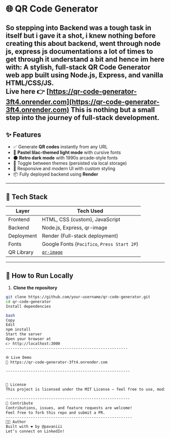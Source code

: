 # 🌐 QR Code Generator
So stepping into Backend was a tough task in itself but i gave it a shot, i knew nothing before creating this about backend, went through node js, express js documentations a lot of times to get through it understand a bit and hence im here with:
A stylish, full-stack **QR Code Generator** web app built using **Node.js, Express**, and vanilla **HTML/CSS/JS**.  
Live here 👉 [https://qr-code-generator-3ft4.onrender.com](https://qr-code-generator-3ft4.onrender.com)
This is nothing but a small step into the journey of full-stack development.
-------------------------------------------------------------------------------

## ✨ Features

- ✅ Generate **QR codes** instantly from any URL
- 🌸 **Pastel lilac-themed light mode** with cursive fonts
- 🌑 **Retro dark mode** with 1990s arcade-style fonts
- 🔄 Toggle between themes (persisted via local storage)
- 🎨 Responsive and modern UI with custom styling
- 📦 Fully deployed backend using **Render**

------------------------------------------------------------------------------

## 📁 Tech Stack

| Layer       | Tech Used                        |
|-------------|----------------------------------|
| Frontend    | HTML, CSS (custom), JavaScript   |
| Backend     | Node.js, Express, qr-image       |
| Deployment  | Render (Full-stack deployment)   |
| Fonts       | Google Fonts (`Pacifico`, `Press Start 2P`) |
| QR Library  | [`qr-image`](https://www.npmjs.com/package/qr-image) |
------------------------------------------------------------------------------

## 🚀 How to Run Locally

1. **Clone the repository**

```bash
git clone https://github.com/your-username/qr-code-generator.git
cd qr-code-generator
Install dependencies

bash
Copy
Edit
npm install
Start the server
Open your browser at
👉 http://localhost:3000
------------------------------------------------------

🌐 Live Demo
🔗 https://qr-code-generator-3ft4.onrender.com

-------------------------------------------------------


📜 License
This project is licensed under the MIT License — feel free to use, modify, and share!

-------------------------------------------------------
🤝 Contribute
Contributions, issues, and feature requests are welcome!
Feel free to fork this repo and submit a PR.
--------------------------------------------------------
🧑‍💻 Author
Built with ❤️ by @pavaniii
Let’s connect on LinkedIn!
